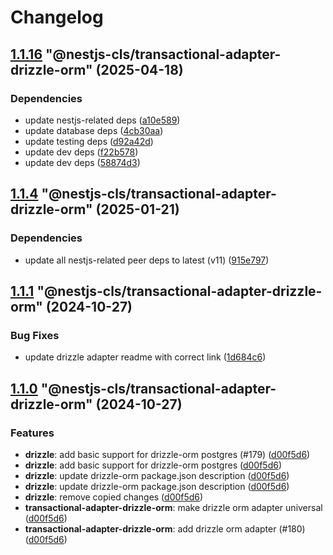 # Changelog

<!-- MONODEPLOY:BELOW -->

## [1.1.16](https://github.com/Papooch/nestjs-cls/compare/@nestjs-cls/transactional-adapter-drizzle-orm@1.1.15...@nestjs-cls/transactional-adapter-drizzle-orm@1.1.16) "@nestjs-cls/transactional-adapter-drizzle-orm" (2025-04-18)<a name="1.1.16"></a>

### Dependencies

* update nestjs-related deps ([a10e589](https://github.com/Papooch/nestjs-cls/commits/a10e589))
* update database deps ([4cb30aa](https://github.com/Papooch/nestjs-cls/commits/4cb30aa))
* update testing deps ([d92a42d](https://github.com/Papooch/nestjs-cls/commits/d92a42d))
* update dev deps ([f22b578](https://github.com/Papooch/nestjs-cls/commits/f22b578))
* update dev deps ([58874d3](https://github.com/Papooch/nestjs-cls/commits/58874d3))




## [1.1.4](https://github.com/Papooch/nestjs-cls/compare/@nestjs-cls/transactional-adapter-drizzle-orm@1.1.3...@nestjs-cls/transactional-adapter-drizzle-orm@1.1.4) "@nestjs-cls/transactional-adapter-drizzle-orm" (2025-01-21)<a name="1.1.4"></a>

### Dependencies

* update all nestjs-related peer deps to latest (v11) ([915e797](https://github.com/Papooch/nestjs-cls/commits/915e797))




## [1.1.1](https://github.com/Papooch/nestjs-cls/compare/@nestjs-cls/transactional-adapter-drizzle-orm@1.1.0...@nestjs-cls/transactional-adapter-drizzle-orm@1.1.1) "@nestjs-cls/transactional-adapter-drizzle-orm" (2024-10-27)<a name="1.1.1"></a>

### Bug Fixes

* update drizzle adapter readme with correct link ([1d684c6](https://github.com/Papooch/nestjs-cls/commits/1d684c6))




## [1.1.0](https://github.com/Papooch/nestjs-cls/compare/@nestjs-cls/transactional-adapter-drizzle-orm@1.0.0...@nestjs-cls/transactional-adapter-drizzle-orm@1.1.0) "@nestjs-cls/transactional-adapter-drizzle-orm" (2024-10-27)<a name="1.1.0"></a>

### Features

* **drizzle**: add basic support for drizzle-orm postgres (#179) ([d00f5d6](https://github.com/Papooch/nestjs-cls/commits/d00f5d6))
* **drizzle**: add basic support for drizzle-orm postgres ([d00f5d6](https://github.com/Papooch/nestjs-cls/commits/d00f5d6))
* **drizzle**: update drizzle-orm package.json description ([d00f5d6](https://github.com/Papooch/nestjs-cls/commits/d00f5d6))
* **drizzle**: update drizzle-orm package.json description ([d00f5d6](https://github.com/Papooch/nestjs-cls/commits/d00f5d6))
* **drizzle**: remove copied changes ([d00f5d6](https://github.com/Papooch/nestjs-cls/commits/d00f5d6))
* **transactional-adapter-drizzle-orm**: make drizzle orm adapter universal ([d00f5d6](https://github.com/Papooch/nestjs-cls/commits/d00f5d6))
* **transactional-adapter-drizzle-orm**: add drizzle orm adapter (#180) ([d00f5d6](https://github.com/Papooch/nestjs-cls/commits/d00f5d6))


